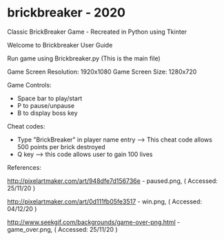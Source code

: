 # brickbreaker - 2020
Classic BrickBreaker Game - Recreated in Python using Tkinter

Welcome to Brickbreaker User Guide

Run game using Brickbreaker.py (This is the main file)

Game Screen Resolution: 1920x1080
Game Screen Size: 1280x720

Game Controls:
- Space bar to play/start
- P to pause/unpause
- B to display boss key

Cheat codes:
- Type "BrickBreaker" in player name entry --> This cheat code allows 500 points per brick destroyed
- Q key --> this code allows user to gain 100 lives


References:

http://pixelartmaker.com/art/948dfe7d156736e - paused.png, ( Accessed: 25/11/20 )

http://pixelartmaker.com/art/0d111fb05fe3517 - win.png, ( Accessed: 04/12/20 )

http://www.seekgif.com/backgrounds/game-over-png.html - game_over.png, ( Accessed: 25/11/20 )
